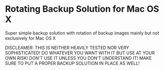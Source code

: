 # Rotating Backup Solution for Mac OS X

Super simple backup solution with rotation of backup images mainly but not exclusively for Mac OS X

DISCLEAMER: THIS IS NEITHER HEAVILY TESTED NOR VERY SOPHISTICATED! DO WHATEVER YOU WANT WITH IT BUT USE AT YOUR OWN RISK! DON'T USE IT UNLESS YOU DON'T UNDERSTAND IT! MAKE SURE TO PUT A PROPER BACKUP SOLUTION IN PLACE AS WELL!
